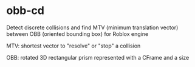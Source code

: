 # obb-cd
Detect discrete collisions and find MTV (minimum translation vector) between OBB (oriented bounding box) for Roblox engine

MTV: shortest vector to "resolve" or "stop" a collision

OBB: rotated 3D rectangular prism represented with a CFrame and a size
